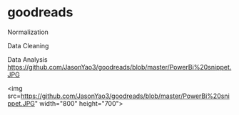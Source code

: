 # goodreads

Normalization

Data Cleaning

Data Analysis
https://github.com/JasonYao3/goodreads/blob/master/PowerBi%20snippet.JPG

<img src=https://github.com/JasonYao3/goodreads/blob/master/PowerBi%20snippet.JPG" width="800" height="700">

